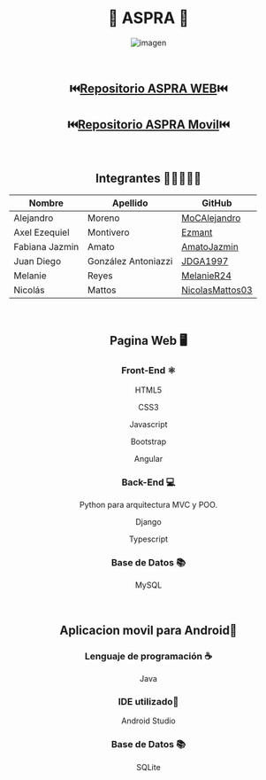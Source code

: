 <div align="center">
<h1>🐾 ASPRA 🐾</h1>
 
![imagen](https://github.com/JDGA1997/ASPRA-Movil/assets/105946879/e1aedf58-d0d0-49da-8b61-d08e8a653fb6)


<br>

## ⏮️[Repositorio ASPRA WEB](https://github.com/AS-PR-A/ASPRA-Web)⏮️

## ⏮️[Repositorio ASPRA Movil](https://github.com/AS-PR-A/ASPRA-Movil)⏮️

<br>

## Integrantes  👩‍💻👨🏼‍💻

| Nombre          | Apellido            | GitHub                                                |
|-----------------|---------------------|-------------------------------------------------------|
| Alejandro       | Moreno              | [MoCAlejandro](https://github.com/MoCAlejandro)       |
| Axel Ezequiel   | Montivero           | [Ezmant](https://github.com/Ezmant)                   |
| Fabiana Jazmin  |  Amato              | [AmatoJazmin](https://github.com/AmatoJazmin)         |
| Juan Diego      | González Antoniazzi | [JDGA1997](https://github.com/JDGA1997)               |
| Melanie         | Reyes               | [MelanieR24](https://github.com/MelanieR24)           |
| Nicolás         |     Mattos          | [NicolasMattos03](https://github.com/NicolasMattos03) |


<br>

## Pagina Web 🖥️

### Front-End ⚛️
HTML5

CSS3

Javascript

Bootstrap

Angular

### Back-End 💻
Python para arquitectura MVC y POO.

Django

Typescript

### Base de Datos 📚
MySQL

<br>

## Aplicacion movil para Android📱

### Lenguaje de programación ☕
Java

### IDE utilizado📲
Android Studio

### Base de Datos 📚
SQLite


</div>
